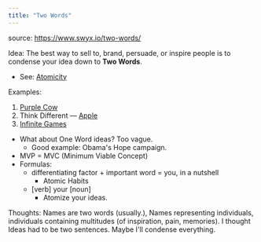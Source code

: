 ```yaml
---
title: "Two Words"
---
```


source: https://www.swyx.io/two-words/

Idea: The best way to sell to, brand, persuade, or inspire people is to condense your idea down to **Two Words**.

- See: [Atomicity](Atomicity.md)

Examples:
1. [Purple Cow](purple-cow.md)
2. Think Different — [Apple](apple.md)
3. [Infinite Games](infinite-games.md)

- What about One Word ideas? Too vague.
	- Good example: Obama's Hope campaign.
- MVP = MVC (Minimum Viable Concept)
- Formulas:
	- differentiating factor + important word = you, in a nutshell
		- Atomic Habits
	- [verb] your [noun]
		- Atomize your ideas.


Thoughts: Names are two words (usually.), Names representing individuals, individuals containing multitudes (of inspiration, pain, memories).
I thought Ideas had to be two sentences. Maybe I'll condense everything. 